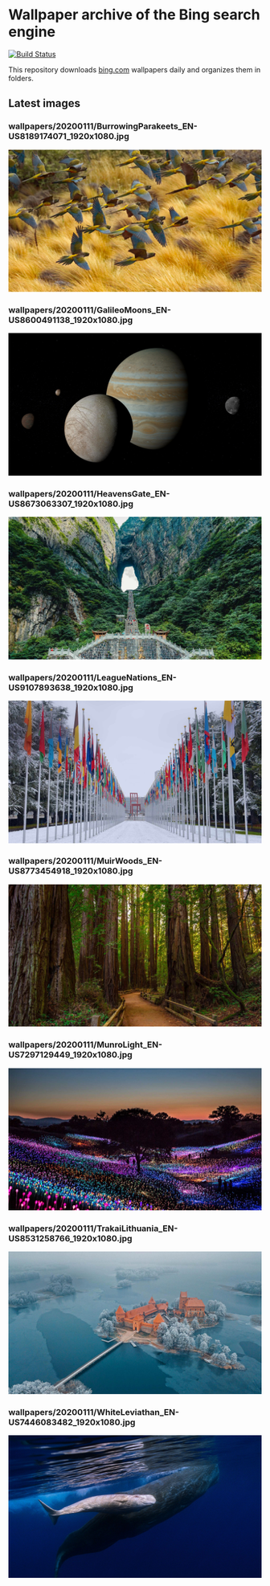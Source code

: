 # Wallpaper archive of the Bing search engine

[![Build Status](https://travis-ci.org/kijart/bing-daily-images-dl.svg?branch=wallpapers)](https://travis-ci.org/kijart/bing-daily-images-dl)

This repository downloads [bing.com](https://www.bing.com) wallpapers daily and organizes them in folders.

## Latest images

<!-- Wallpapers -->

### wallpapers/20200111/BurrowingParakeets_EN-US8189174071_1920x1080.jpg

![wallpapers/20200111/BurrowingParakeets_EN-US8189174071_1920x1080.jpg](wallpapers/20200111/BurrowingParakeets_EN-US8189174071_1920x1080.jpg)

### wallpapers/20200111/GalileoMoons_EN-US8600491138_1920x1080.jpg

![wallpapers/20200111/GalileoMoons_EN-US8600491138_1920x1080.jpg](wallpapers/20200111/GalileoMoons_EN-US8600491138_1920x1080.jpg)

### wallpapers/20200111/HeavensGate_EN-US8673063307_1920x1080.jpg

![wallpapers/20200111/HeavensGate_EN-US8673063307_1920x1080.jpg](wallpapers/20200111/HeavensGate_EN-US8673063307_1920x1080.jpg)

### wallpapers/20200111/LeagueNations_EN-US9107893638_1920x1080.jpg

![wallpapers/20200111/LeagueNations_EN-US9107893638_1920x1080.jpg](wallpapers/20200111/LeagueNations_EN-US9107893638_1920x1080.jpg)

### wallpapers/20200111/MuirWoods_EN-US8773454918_1920x1080.jpg

![wallpapers/20200111/MuirWoods_EN-US8773454918_1920x1080.jpg](wallpapers/20200111/MuirWoods_EN-US8773454918_1920x1080.jpg)

### wallpapers/20200111/MunroLight_EN-US7297129449_1920x1080.jpg

![wallpapers/20200111/MunroLight_EN-US7297129449_1920x1080.jpg](wallpapers/20200111/MunroLight_EN-US7297129449_1920x1080.jpg)

### wallpapers/20200111/TrakaiLithuania_EN-US8531258766_1920x1080.jpg

![wallpapers/20200111/TrakaiLithuania_EN-US8531258766_1920x1080.jpg](wallpapers/20200111/TrakaiLithuania_EN-US8531258766_1920x1080.jpg)

### wallpapers/20200111/WhiteLeviathan_EN-US7446083482_1920x1080.jpg

![wallpapers/20200111/WhiteLeviathan_EN-US7446083482_1920x1080.jpg](wallpapers/20200111/WhiteLeviathan_EN-US7446083482_1920x1080.jpg)

